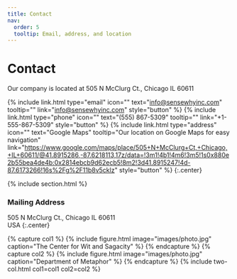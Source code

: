 ```yaml
---
title: Contact
nav:
  order: 5
  tooltip: Email, address, and location
---
```


# <i class="fas fa-envelope"></i>Contact

Our company is located at 505 N McClurg Ct., Chicago IL 60611

{%
  include link.html
  type="email"
  icon=""
  text="info@sensewhyinc.com"
  tooltip=""
  link="info@sensewhyinc.com"
  style="button"
%}
{%
  include link.html
  type="phone"
  icon=""
  text="(555) 867-5309"
  tooltip=""
  link="+1-555-867-5309"
  style="button"
%}
{%
  include link.html
  type="address"
  icon=""
  text="Google Maps"
  tooltip="Our location on Google Maps for easy navigation"
  link="https://www.google.com/maps/place/505+N+McClurg+Ct,+Chicago,+IL+60611/@41.8915286,-87.6218113,17z/data=!3m1!4b1!4m6!3m5!1s0x880e2b55bea4de4b:0x2814ebcb9d62ecb5!8m2!3d41.8915247!4d-87.6173266!16s%2Fg%2F11b8v5cklz"
  style="button"
%}
{:.center}

{% include section.html %}

### <i class="fas fa-mail-bulk"></i>Mailing Address

505 N McClurg Ct., Chicago IL 60611  
USA
{:.center}

{% capture col1 %}
{%
  include figure.html
  image="images/photo.jpg"
  caption="The Center for Wit and Sagacity"
%}
{% endcapture %}
{% capture col2 %}
{%
  include figure.html
  image="images/photo.jpg"
  caption="Department of Metaphor"
%}
{% endcapture %}
{% include two-col.html col1=col1 col2=col2 %}
